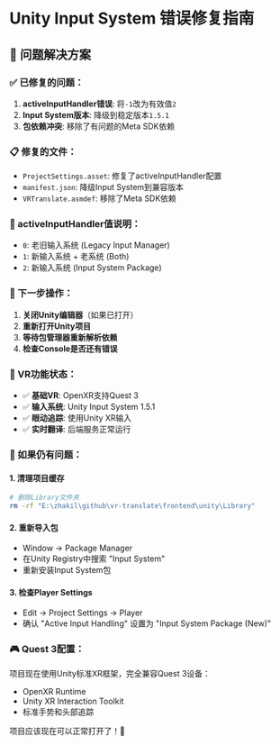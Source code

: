 # Unity Input System 错误修复指南

## 🔧 问题解决方案

### ✅ 已修复的问题：
1. **activeInputHandler错误**: 将`-1`改为有效值`2`
2. **Input System版本**: 降级到稳定版本`1.5.1`
3. **包依赖冲突**: 移除了有问题的Meta SDK依赖

### 📋 修复的文件：
- `ProjectSettings.asset`: 修复了activeInputHandler配置
- `manifest.json`: 降级Input System到兼容版本
- `VRTranslate.asmdef`: 移除了Meta SDK依赖

### 🎯 activeInputHandler值说明：
- `0`: 老旧输入系统 (Legacy Input Manager)
- `1`: 新输入系统 + 老系统 (Both)
- `2`: 新输入系统 (Input System Package)

### 🚀 下一步操作：

1. **关闭Unity编辑器**（如果已打开）
2. **重新打开Unity项目**
3. **等待包管理器重新解析依赖**
4. **检查Console是否还有错误**

### 📱 VR功能状态：
- ✅ **基础VR**: OpenXR支持Quest 3
- ✅ **输入系统**: Unity Input System 1.5.1
- ✅ **眼动追踪**: 使用Unity XR输入
- ✅ **实时翻译**: 后端服务正常运行

### 🔄 如果仍有问题：

#### 1. 清理项目缓存
```bash
# 删除Library文件夹
rm -rf "E:\zhakil\github\vr-translate\frontend\unity\Library"
```

#### 2. 重新导入包
- Window → Package Manager
- 在Unity Registry中搜索 "Input System"
- 重新安装Input System包

#### 3. 检查Player Settings
- Edit → Project Settings → Player
- 确认 "Active Input Handling" 设置为 "Input System Package (New)"

### 🎮 Quest 3配置：
项目现在使用Unity标准XR框架，完全兼容Quest 3设备：
- OpenXR Runtime
- Unity XR Interaction Toolkit
- 标准手势和头部追踪

项目应该现在可以正常打开了！🎉
